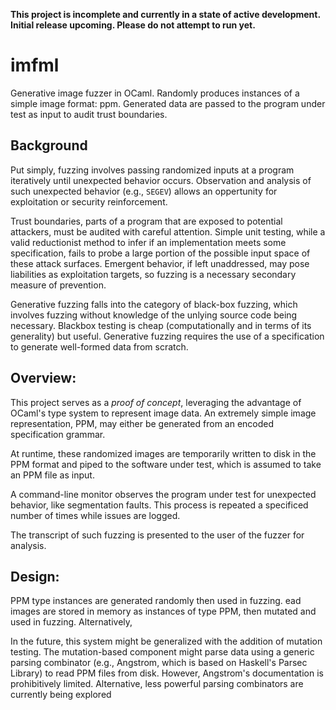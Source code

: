 **This project is incomplete and currently in a state of active development. Initial release upcoming. Please do not attempt to run yet.**

imfml
======
Generative image fuzzer in OCaml. Randomly produces instances of a simple image format: ppm. Generated data are passed to the program under test as input to audit trust boundaries.

Background
------
Put simply, fuzzing involves passing randomized inputs at a program iteratively until unexpected behavior occurs. Observation and analysis of such unexpected behavior (e.g., `SEGEV`) allows an oppertunity for exploitation or security reinforcement.

Trust boundaries, parts of a program that are exposed to potential attackers, must be audited with careful attention. Simple unit testing, while a valid reductionist method to infer if an implementation meets some specification, fails to probe a large portion of the possible input space of these attack surfaces. Emergent behavior, if left unaddressed, may pose liabilities as exploitation targets, so fuzzing is a necessary secondary measure of prevention.

Generative fuzzing falls into the category of black-box fuzzing, which involves fuzzing without knowledge of the unlying source code being necessary. Blackbox testing is cheap (computationally and in terms of its generality) but useful. Generative fuzzing requires the use of a specification to generate well-formed data from scratch.

Overview:
------
This project serves as a *proof of concept*, leveraging the advantage of OCaml's type system to represent image data. An extremely simple image representation, PPM, may either be generated from an encoded specification grammar.

At runtime, these randomized images are temporarily written to disk in the PPM format and piped to the software under test, which is assumed to take an PPM file as input.

A command-line monitor observes the program under test for unexpected behavior, like segmentation faults. This process is repeated a specificed number of times while issues are logged.

The transcript of such fuzzing is presented to the user of the fuzzer for analysis.

Design:
------
PPM type instances are generated randomly then used in fuzzing.
ead images are stored in memory as instances of type PPM, then mutated and used in fuzzing. Alternatively,

In the future, this system might be generalized with the addition of mutation testing. The mutation-based component might parse data using a generic parsing combinator (e.g., Angstrom, which is based on Haskell's Parsec Library) to read PPM files from disk. However, Angstrom's documentation is prohibitively limited. Alternative, less powerful parsing combinators are currently being explored
